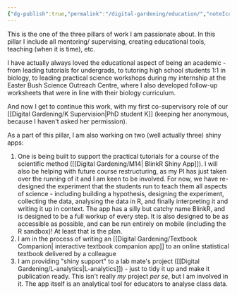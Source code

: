 ```yaml
---
{"dg-publish":true,"permalink":"/digital-gardening/education/","noteIcon":""}
---
```


This is the one of the three pillars of work I am passionate about. In this pillar I include all mentoring/ supervising, creating educational tools, teaching (when it is time), etc. 

I have actually always loved the educational aspect of being an academic - from leading tutorials for undergrads, to tutoring high school students 1:1 in biology, to leading practical science workshops during my internship at the Easter Bush Science Outreach Centre, where I also developed follow-up worksheets that were in line with their biology curriculum.

And now I get to continue this work, with my first co-supervisory role of our [[Digital Gardening/K Supervision\|PhD student K]] (keeping her anonymous, because I haven't asked her permission).

As a part of this pillar, I am also working on two (well actually three) shiny apps: 

1. One is being built to support the practical tutorials for a course of the scientific method ([[Digital Gardening/M14\| BlinkR Shiny App]]). I will also be helping with future course restructuring, as my PI has just taken over the running of it and I am keen to be involved. For now, we have re-designed the experiment that the students run to teach them all aspects of science - including building a hypothesis, designing the experiment, collecting the data, analysing the data in R, and finally interpreting it and writing it up in context. The app has a silly but catchy name BlinkR, and is designed to be a full workup of every step. It is also designed to be as accessible as possible, and can be run entirely on mobile (including the R sandbox)! At least that is the plan. 
2. I am in the process of writing an [[Digital Gardening/Textbook Companion\| interactive textbook companion app]] to an online statistical textbook delivered by a colleague
3. I am providing "shiny support" to a lab mate's project ([[Digital Gardening/L-analytics\|L-analytics]]) - just to tidy it up and make it publication ready. This isn't really _my_ project *per se*, but I am involved in it. The app itself is an analytical tool for educators to analyse class data.

